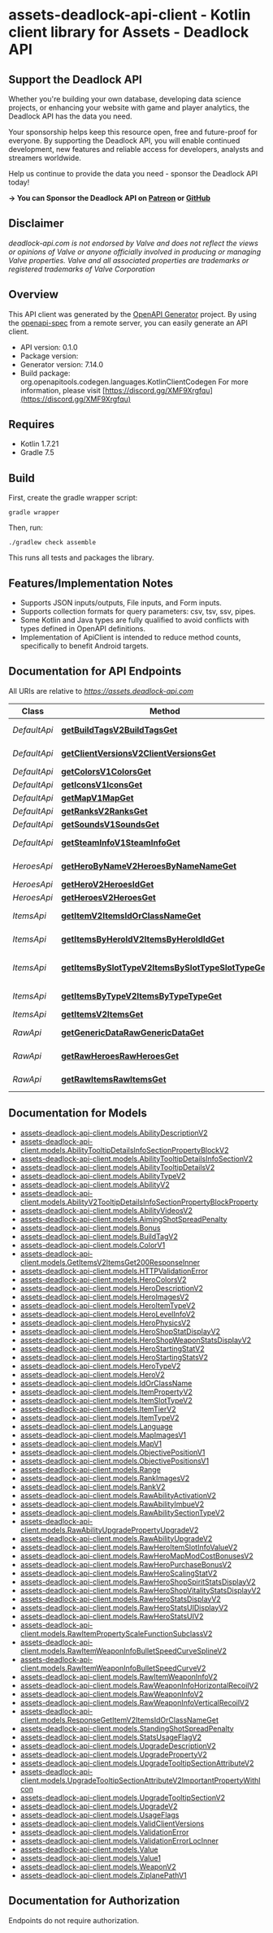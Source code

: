 # assets-deadlock-api-client - Kotlin client library for Assets - Deadlock API


## Support the Deadlock API

Whether you're building your own database, developing data science projects, or enhancing your website with game and player analytics, the Deadlock API has the data you need.

Your sponsorship helps keep this resource open, free and future-proof for everyone. By supporting the Deadlock API, you will enable continued development, new features and reliable access for developers, analysts and streamers worldwide.

Help us continue to provide the data you need - sponsor the Deadlock API today!

**-> You can Sponsor the Deadlock API on [Patreon](https://www.patreon.com/c/user?u=68961896) or [GitHub](https://github.com/sponsors/raimannma)**

## Disclaimer
_deadlock-api.com is not endorsed by Valve and does not reflect the views or opinions of Valve or anyone officially involved in producing or managing Valve properties. Valve and all associated properties are trademarks or registered trademarks of Valve Corporation_


## Overview
This API client was generated by the [OpenAPI Generator](https://openapi-generator.tech) project.  By using the [openapi-spec](https://github.com/OAI/OpenAPI-Specification) from a remote server, you can easily generate an API client.

- API version: 0.1.0
- Package version: 
- Generator version: 7.14.0
- Build package: org.openapitools.codegen.languages.KotlinClientCodegen
For more information, please visit [https://discord.gg/XMF9Xrgfqu](https://discord.gg/XMF9Xrgfqu)

## Requires

* Kotlin 1.7.21
* Gradle 7.5

## Build

First, create the gradle wrapper script:

```
gradle wrapper
```

Then, run:

```
./gradlew check assemble
```

This runs all tests and packages the library.

## Features/Implementation Notes

* Supports JSON inputs/outputs, File inputs, and Form inputs.
* Supports collection formats for query parameters: csv, tsv, ssv, pipes.
* Some Kotlin and Java types are fully qualified to avoid conflicts with types defined in OpenAPI definitions.
* Implementation of ApiClient is intended to reduce method counts, specifically to benefit Android targets.

<a id="documentation-for-api-endpoints"></a>
## Documentation for API Endpoints

All URIs are relative to *https://assets.deadlock-api.com*

| Class | Method | HTTP request | Description |
| ------------ | ------------- | ------------- | ------------- |
| *DefaultApi* | [**getBuildTagsV2BuildTagsGet**](docs/DefaultApi.md#getbuildtagsv2buildtagsget) | **GET** /v2/build-tags | Get Build Tags |
| *DefaultApi* | [**getClientVersionsV2ClientVersionsGet**](docs/DefaultApi.md#getclientversionsv2clientversionsget) | **GET** /v2/client-versions | Get Client Versions |
| *DefaultApi* | [**getColorsV1ColorsGet**](docs/DefaultApi.md#getcolorsv1colorsget) | **GET** /v1/colors | Get Colors |
| *DefaultApi* | [**getIconsV1IconsGet**](docs/DefaultApi.md#geticonsv1iconsget) | **GET** /v1/icons | Get Icons |
| *DefaultApi* | [**getMapV1MapGet**](docs/DefaultApi.md#getmapv1mapget) | **GET** /v1/map | Get Map |
| *DefaultApi* | [**getRanksV2RanksGet**](docs/DefaultApi.md#getranksv2ranksget) | **GET** /v2/ranks | Get Ranks |
| *DefaultApi* | [**getSoundsV1SoundsGet**](docs/DefaultApi.md#getsoundsv1soundsget) | **GET** /v1/sounds | Get Sounds |
| *DefaultApi* | [**getSteamInfoV1SteamInfoGet**](docs/DefaultApi.md#getsteaminfov1steaminfoget) | **GET** /v1/steam-info | Get Steam Info |
| *HeroesApi* | [**getHeroByNameV2HeroesByNameNameGet**](docs/HeroesApi.md#getherobynamev2heroesbynamenameget) | **GET** /v2/heroes/by-name/{name} | Get Hero By Name |
| *HeroesApi* | [**getHeroV2HeroesIdGet**](docs/HeroesApi.md#getherov2heroesidget) | **GET** /v2/heroes/{id} | Get Hero |
| *HeroesApi* | [**getHeroesV2HeroesGet**](docs/HeroesApi.md#getheroesv2heroesget) | **GET** /v2/heroes | Get Heroes |
| *ItemsApi* | [**getItemV2ItemsIdOrClassNameGet**](docs/ItemsApi.md#getitemv2itemsidorclassnameget) | **GET** /v2/items/{id_or_class_name} | Get Item |
| *ItemsApi* | [**getItemsByHeroIdV2ItemsByHeroIdIdGet**](docs/ItemsApi.md#getitemsbyheroidv2itemsbyheroididget) | **GET** /v2/items/by-hero-id/{id} | Get Items By Hero Id |
| *ItemsApi* | [**getItemsBySlotTypeV2ItemsBySlotTypeSlotTypeGet**](docs/ItemsApi.md#getitemsbyslottypev2itemsbyslottypeslottypeget) | **GET** /v2/items/by-slot-type/{slot_type} | Get Items By Slot Type |
| *ItemsApi* | [**getItemsByTypeV2ItemsByTypeTypeGet**](docs/ItemsApi.md#getitemsbytypev2itemsbytypetypeget) | **GET** /v2/items/by-type/{type} | Get Items By Type |
| *ItemsApi* | [**getItemsV2ItemsGet**](docs/ItemsApi.md#getitemsv2itemsget) | **GET** /v2/items | Get Items |
| *RawApi* | [**getGenericDataRawGenericDataGet**](docs/RawApi.md#getgenericdatarawgenericdataget) | **GET** /raw/generic_data | Get Generic Data |
| *RawApi* | [**getRawHeroesRawHeroesGet**](docs/RawApi.md#getrawheroesrawheroesget) | **GET** /raw/heroes | Get Raw Heroes |
| *RawApi* | [**getRawItemsRawItemsGet**](docs/RawApi.md#getrawitemsrawitemsget) | **GET** /raw/items | Get Raw Items |


<a id="documentation-for-models"></a>
## Documentation for Models

 - [assets-deadlock-api-client.models.AbilityDescriptionV2](docs/AbilityDescriptionV2.md)
 - [assets-deadlock-api-client.models.AbilityTooltipDetailsInfoSectionPropertyBlockV2](docs/AbilityTooltipDetailsInfoSectionPropertyBlockV2.md)
 - [assets-deadlock-api-client.models.AbilityTooltipDetailsInfoSectionV2](docs/AbilityTooltipDetailsInfoSectionV2.md)
 - [assets-deadlock-api-client.models.AbilityTooltipDetailsV2](docs/AbilityTooltipDetailsV2.md)
 - [assets-deadlock-api-client.models.AbilityTypeV2](docs/AbilityTypeV2.md)
 - [assets-deadlock-api-client.models.AbilityV2](docs/AbilityV2.md)
 - [assets-deadlock-api-client.models.AbilityV2TooltipDetailsInfoSectionPropertyBlockProperty](docs/AbilityV2TooltipDetailsInfoSectionPropertyBlockProperty.md)
 - [assets-deadlock-api-client.models.AbilityVideosV2](docs/AbilityVideosV2.md)
 - [assets-deadlock-api-client.models.AimingShotSpreadPenalty](docs/AimingShotSpreadPenalty.md)
 - [assets-deadlock-api-client.models.Bonus](docs/Bonus.md)
 - [assets-deadlock-api-client.models.BuildTagV2](docs/BuildTagV2.md)
 - [assets-deadlock-api-client.models.ColorV1](docs/ColorV1.md)
 - [assets-deadlock-api-client.models.GetItemsV2ItemsGet200ResponseInner](docs/GetItemsV2ItemsGet200ResponseInner.md)
 - [assets-deadlock-api-client.models.HTTPValidationError](docs/HTTPValidationError.md)
 - [assets-deadlock-api-client.models.HeroColorsV2](docs/HeroColorsV2.md)
 - [assets-deadlock-api-client.models.HeroDescriptionV2](docs/HeroDescriptionV2.md)
 - [assets-deadlock-api-client.models.HeroImagesV2](docs/HeroImagesV2.md)
 - [assets-deadlock-api-client.models.HeroItemTypeV2](docs/HeroItemTypeV2.md)
 - [assets-deadlock-api-client.models.HeroLevelInfoV2](docs/HeroLevelInfoV2.md)
 - [assets-deadlock-api-client.models.HeroPhysicsV2](docs/HeroPhysicsV2.md)
 - [assets-deadlock-api-client.models.HeroShopStatDisplayV2](docs/HeroShopStatDisplayV2.md)
 - [assets-deadlock-api-client.models.HeroShopWeaponStatsDisplayV2](docs/HeroShopWeaponStatsDisplayV2.md)
 - [assets-deadlock-api-client.models.HeroStartingStatV2](docs/HeroStartingStatV2.md)
 - [assets-deadlock-api-client.models.HeroStartingStatsV2](docs/HeroStartingStatsV2.md)
 - [assets-deadlock-api-client.models.HeroTypeV2](docs/HeroTypeV2.md)
 - [assets-deadlock-api-client.models.HeroV2](docs/HeroV2.md)
 - [assets-deadlock-api-client.models.IdOrClassName](docs/IdOrClassName.md)
 - [assets-deadlock-api-client.models.ItemPropertyV2](docs/ItemPropertyV2.md)
 - [assets-deadlock-api-client.models.ItemSlotTypeV2](docs/ItemSlotTypeV2.md)
 - [assets-deadlock-api-client.models.ItemTierV2](docs/ItemTierV2.md)
 - [assets-deadlock-api-client.models.ItemTypeV2](docs/ItemTypeV2.md)
 - [assets-deadlock-api-client.models.Language](docs/Language.md)
 - [assets-deadlock-api-client.models.MapImagesV1](docs/MapImagesV1.md)
 - [assets-deadlock-api-client.models.MapV1](docs/MapV1.md)
 - [assets-deadlock-api-client.models.ObjectivePositionV1](docs/ObjectivePositionV1.md)
 - [assets-deadlock-api-client.models.ObjectivePositionsV1](docs/ObjectivePositionsV1.md)
 - [assets-deadlock-api-client.models.Range](docs/Range.md)
 - [assets-deadlock-api-client.models.RankImagesV2](docs/RankImagesV2.md)
 - [assets-deadlock-api-client.models.RankV2](docs/RankV2.md)
 - [assets-deadlock-api-client.models.RawAbilityActivationV2](docs/RawAbilityActivationV2.md)
 - [assets-deadlock-api-client.models.RawAbilityImbueV2](docs/RawAbilityImbueV2.md)
 - [assets-deadlock-api-client.models.RawAbilitySectionTypeV2](docs/RawAbilitySectionTypeV2.md)
 - [assets-deadlock-api-client.models.RawAbilityUpgradePropertyUpgradeV2](docs/RawAbilityUpgradePropertyUpgradeV2.md)
 - [assets-deadlock-api-client.models.RawAbilityUpgradeV2](docs/RawAbilityUpgradeV2.md)
 - [assets-deadlock-api-client.models.RawHeroItemSlotInfoValueV2](docs/RawHeroItemSlotInfoValueV2.md)
 - [assets-deadlock-api-client.models.RawHeroMapModCostBonusesV2](docs/RawHeroMapModCostBonusesV2.md)
 - [assets-deadlock-api-client.models.RawHeroPurchaseBonusV2](docs/RawHeroPurchaseBonusV2.md)
 - [assets-deadlock-api-client.models.RawHeroScalingStatV2](docs/RawHeroScalingStatV2.md)
 - [assets-deadlock-api-client.models.RawHeroShopSpiritStatsDisplayV2](docs/RawHeroShopSpiritStatsDisplayV2.md)
 - [assets-deadlock-api-client.models.RawHeroShopVitalityStatsDisplayV2](docs/RawHeroShopVitalityStatsDisplayV2.md)
 - [assets-deadlock-api-client.models.RawHeroStatsDisplayV2](docs/RawHeroStatsDisplayV2.md)
 - [assets-deadlock-api-client.models.RawHeroStatsUIDisplayV2](docs/RawHeroStatsUIDisplayV2.md)
 - [assets-deadlock-api-client.models.RawHeroStatsUIV2](docs/RawHeroStatsUIV2.md)
 - [assets-deadlock-api-client.models.RawItemPropertyScaleFunctionSubclassV2](docs/RawItemPropertyScaleFunctionSubclassV2.md)
 - [assets-deadlock-api-client.models.RawItemWeaponInfoBulletSpeedCurveSplineV2](docs/RawItemWeaponInfoBulletSpeedCurveSplineV2.md)
 - [assets-deadlock-api-client.models.RawItemWeaponInfoBulletSpeedCurveV2](docs/RawItemWeaponInfoBulletSpeedCurveV2.md)
 - [assets-deadlock-api-client.models.RawItemWeaponInfoV2](docs/RawItemWeaponInfoV2.md)
 - [assets-deadlock-api-client.models.RawWeaponInfoHorizontalRecoilV2](docs/RawWeaponInfoHorizontalRecoilV2.md)
 - [assets-deadlock-api-client.models.RawWeaponInfoV2](docs/RawWeaponInfoV2.md)
 - [assets-deadlock-api-client.models.RawWeaponInfoVerticalRecoilV2](docs/RawWeaponInfoVerticalRecoilV2.md)
 - [assets-deadlock-api-client.models.ResponseGetItemV2ItemsIdOrClassNameGet](docs/ResponseGetItemV2ItemsIdOrClassNameGet.md)
 - [assets-deadlock-api-client.models.StandingShotSpreadPenalty](docs/StandingShotSpreadPenalty.md)
 - [assets-deadlock-api-client.models.StatsUsageFlagV2](docs/StatsUsageFlagV2.md)
 - [assets-deadlock-api-client.models.UpgradeDescriptionV2](docs/UpgradeDescriptionV2.md)
 - [assets-deadlock-api-client.models.UpgradePropertyV2](docs/UpgradePropertyV2.md)
 - [assets-deadlock-api-client.models.UpgradeTooltipSectionAttributeV2](docs/UpgradeTooltipSectionAttributeV2.md)
 - [assets-deadlock-api-client.models.UpgradeTooltipSectionAttributeV2ImportantPropertyWithIcon](docs/UpgradeTooltipSectionAttributeV2ImportantPropertyWithIcon.md)
 - [assets-deadlock-api-client.models.UpgradeTooltipSectionV2](docs/UpgradeTooltipSectionV2.md)
 - [assets-deadlock-api-client.models.UpgradeV2](docs/UpgradeV2.md)
 - [assets-deadlock-api-client.models.UsageFlags](docs/UsageFlags.md)
 - [assets-deadlock-api-client.models.ValidClientVersions](docs/ValidClientVersions.md)
 - [assets-deadlock-api-client.models.ValidationError](docs/ValidationError.md)
 - [assets-deadlock-api-client.models.ValidationErrorLocInner](docs/ValidationErrorLocInner.md)
 - [assets-deadlock-api-client.models.Value](docs/Value.md)
 - [assets-deadlock-api-client.models.Value1](docs/Value1.md)
 - [assets-deadlock-api-client.models.WeaponV2](docs/WeaponV2.md)
 - [assets-deadlock-api-client.models.ZiplanePathV1](docs/ZiplanePathV1.md)


<a id="documentation-for-authorization"></a>
## Documentation for Authorization

Endpoints do not require authorization.

